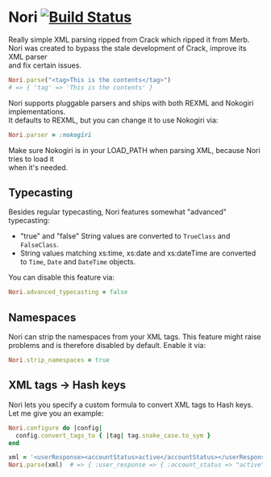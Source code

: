 Nori [![Build Status](https://secure.travis-ci.org/rubiii/nori.png)](http://travis-ci.org/rubiii/nori)
====

Really simple XML parsing ripped from Crack which ripped it from Merb.  
Nori was created to bypass the stale development of Crack, improve its XML parser  
and fix certain issues.

``` ruby
Nori.parse("<tag>This is the contents</tag>")
# => { 'tag' => 'This is the contents' }
```

Nori supports pluggable parsers and ships with both REXML and Nokogiri implementations.  
It defaults to REXML, but you can change it to use Nokogiri via:

``` ruby
Nori.parser = :nokogiri
```

Make sure Nokogiri is in your LOAD_PATH when parsing XML, because Nori tries to load it  
when it's needed.


Typecasting
-----------

Besides regular typecasting, Nori features somewhat "advanced" typecasting:

* "true" and "false" String values are converted to `TrueClass` and `FalseClass`.
* String values matching xs:time, xs:date and xs:dateTime are converted
  to `Time`, `Date` and `DateTime` objects.

You can disable this feature via:

``` ruby
Nori.advanced_typecasting = false
```


Namespaces
----------

Nori can strip the namespaces from your XML tags. This feature might raise  
problems and is therefore disabled by default. Enable it via:

``` ruby
Nori.strip_namespaces = true
```


XML tags -> Hash keys
---------------------

Nori lets you specify a custom formula to convert XML tags to Hash keys.  
Let me give you an example:

``` ruby
Nori.configure do |config|
  config.convert_tags_to { |tag| tag.snake_case.to_sym }
end

xml = '<userResponse><accountStatus>active</accountStatus></userResponse>'
Nori.parse(xml)  # => { :user_response => { :account_status => "active" }
```
